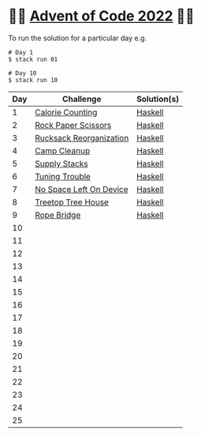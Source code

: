 # :christmas_tree::calendar: [Advent of Code 2022](https://adventofcode.com/2022) :calendar::christmas_tree:

To run the solution for a particular day e.g.
```
# Day 1
$ stack run 01

# Day 10
$ stack run 10
```

Day | Challenge | Solution(s)
--- | --- | ---
1 | [Calorie Counting](https://adventofcode.com/2022/day/1) | [Haskell](https://github.com/rssbrrw/aoc22/blob/main/days/01/Main.hs) |
2 | [Rock Paper Scissors](https://adventofcode.com/2022/day/2) | [Haskell](https://github.com/rssbrrw/aoc22/blob/main/days/02/Main.hs) |
3 | [Rucksack Reorganization](https://adventofcode.com/2022/day/3) | [Haskell](https://github.com/rssbrrw/aoc22/blob/main/days/03/Main.hs) |
4 | [Camp Cleanup](https://adventofcode.com/2022/day/4) | [Haskell](https://github.com/rssbrrw/aoc22/blob/main/days/04/Main.hs) |
5 | [Supply Stacks](https://adventofcode.com/2022/day/5) | [Haskell](https://github.com/rssbrrw/aoc22/blob/main/days/05/Main.hs) |
6 | [Tuning Trouble](https://adventofcode.com/2022/day/6) | [Haskell](https://github.com/rssbrrw/aoc22/blob/main/days/06/Main.hs) |
7 | [No Space Left On Device](https://adventofcode.com/2022/day/7) | [Haskell](https://github.com/rssbrrw/aoc22/blob/main/days/07/Main.hs) |
8 | [Treetop Tree House](https://adventofcode.com/2022/day/8) | [Haskell](https://github.com/rssbrrw/aoc22/blob/main/days/08/Main.hs) |
9 | [Rope Bridge](https://adventofcode.com/2022/day/9) | [Haskell](https://github.com/rssbrrw/aoc22/blob/main/days/09/Main.hs) |
10 | | |
11 | | |
12 | | |
13 | | |
14 | | |
15 | | |
16 | | |
17 | | |
18 | | |
19 | | |
20 | | |
21 | | |
22 | | |
23 | | |
24 | | |
25 | | |
